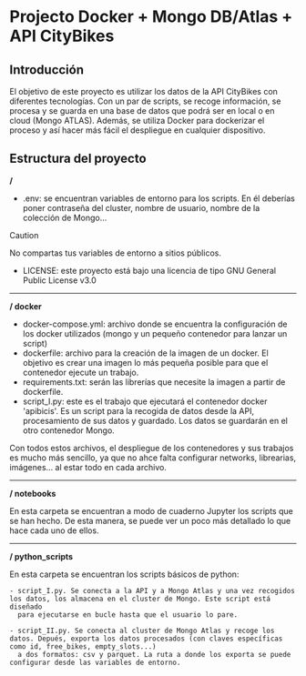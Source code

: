 # Projecto Docker + Mongo DB/Atlas + API CityBikes

## Introducción
El objetivo de este proyecto es utilizar los datos de la API CityBikes con diferentes tecnologías. Con un par de scripts, se recoge información, se procesa y se guarda en una base de datos que podrá
ser en local o en cloud (Mongo ATLAS). Además, se utiliza Docker para dockerizar el proceso y así hacer más fácil el despliegue en cualquier dispositivo.

## Estructura del proyecto

**/**
  - .env: se encuentran variables de entorno para los scripts. En él deberías poner contraseña del cluster, nombre de usuario, nombre de la colección de Mongo...
> [!CAUTION]
> No compartas tus variables de entorno a sitios públicos.
  - LICENSE: este proyecto está bajo una licencia de tipo GNU General Public License v3.0
---

**/ docker**
  - docker-compose.yml: archivo donde se encuentra la configuración de los docker utilizados (mongo y un pequeño contenedor para lanzar un script)
  - dockerfile: archivo para la creación de la imagen de un docker. El objetivo es crear una imagen lo más pequeña posible para que el contenedor
    ejecute un trabajo.
  - requirements.txt: serán las librerías que necesite la imagen a partir de dockerfile.
  - script_I.py: este es el trabajo que ejecutará el contenedor docker 'apibicis'. Es un script para la recogida de datos desde la API, procesamiento de
    sus datos y guardado. Los datos se guardarán en el otro contenedor Mongo.

Con todos estos archivos, el despliegue de los contenedores y sus trabajos es mucho más sencillo, ya que no ahce falta configurar networks, librearias, imágenes... al estar
todo en cada archivo.

---

**/ notebooks**

  En esta carpeta se encuentran a modo de cuaderno Jupyter los scripts que se han hecho. De esta manera, se puede ver un poco más detallado lo que hace cada uno de ellos.
  
---

**/ python_scripts**
  
  En esta carpeta se encuentran los scripts básicos de python:
  
    - script_I.py. Se conecta a la API y a Mongo Atlas y una vez recogidos los datos, los almacena en el cluster de Mongo. Este script está diseñado
      para ejecutarse en bucle hasta que el usuario lo pare.
      
    - script_II.py. Se conecta al cluster de Mongo Atlas y recoge los datos. Depués, exporta los datos procesados (con claves específicas como id, free_bikes, empty_slots...)
      a dos formatos: csv y parquet. La ruta a donde los exporta se puede configurar desde las variables de entorno.

